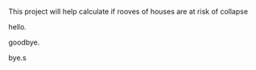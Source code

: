 This project will help calculate if rooves of houses are at risk of collapse

hello.

goodbye.

bye.s
